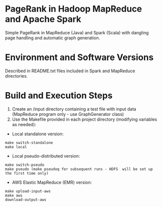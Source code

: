 # PageRank in Hadoop MapReduce and Apache Spark
Simple PageRank in MapReduce (Java) and Spark (Scala) with dangling page handling and automatic graph generation.

# Environment and Software Versions

Described in README.txt files included in Spark and MapReduce directories.

# Build and Execution Steps

1. Create an /input directory containing a test file with input data (MapReduce program only - use GraphGenerator class)
2. Use the Makefile provided in each project directory (modifying variables as needed):

* Local standalone version:
```
make switch-standalone
make local
```

* Local pseudo-distributed version:
```
make switch-pseudo
make pseudo (make pseudoq for subsequent runs - HDFS  will be set up the first time only)
```

* AWS Elastic MapReduce (EMR) version:
```
make upload-input-aws
make aws
download-output-aws
```

